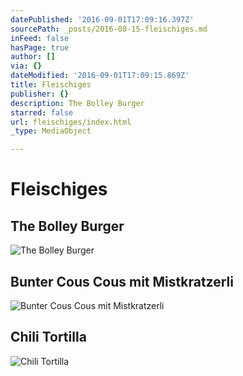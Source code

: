 ```yaml
---
datePublished: '2016-09-01T17:09:16.397Z'
sourcePath: _posts/2016-08-15-fleischiges.md
inFeed: false
hasPage: true
author: []
via: {}
dateModified: '2016-09-01T17:09:15.869Z'
title: Fleischiges
publisher: {}
description: The Bolley Burger
starred: false
url: fleischiges/index.html
_type: MediaObject

---
```

# Fleischiges

## The Bolley Burger
![The Bolley Burger](https://the-grid-user-content.s3-us-west-2.amazonaws.com/e1ce3903-8222-45bf-a275-b85f633f7b89.jpg)

## Bunter Cous Cous mit Mistkratzerli
![Bunter Cous Cous mit Mistkratzerli](https://the-grid-user-content.s3-us-west-2.amazonaws.com/f94e0387-7059-417c-ab48-51ce6fcd1a01.jpg)

## Chili Tortilla
![Chili Tortilla](https://the-grid-user-content.s3-us-west-2.amazonaws.com/21292a7a-3b51-4de1-955c-4b4ed9153351.jpg)